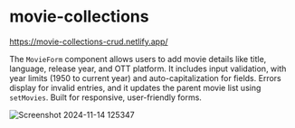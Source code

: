 # movie-collections

https://movie-collections-crud.netlify.app/

The `MovieForm` component allows users to add movie details like title, language, release year, and OTT platform. It includes input validation, with year limits (1950 to current year) and auto-capitalization for fields. Errors display for invalid entries, and it updates the parent movie list using `setMovies`. Built for responsive, user-friendly forms.

![Screenshot 2024-11-14 125347](https://github.com/user-attachments/assets/af13886d-2a67-4200-a5cc-f21f0d8987dd)
